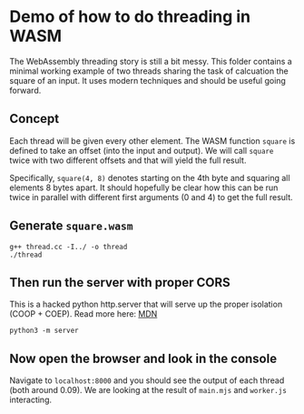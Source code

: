 # Demo of how to do threading in WASM

The WebAssembly threading story is still a bit messy.
This folder contains a minimal working example of
two threads sharing the task of calcuation the square of an input.
It uses modern techniques and should be useful going forward.

## Concept

Each thread will be given every other element. The WASM function
`square` is defined to take an offset (into the input and output).
We will call `square` twice with two different offsets and that will
yield the full result.

Specifically, `square(4, 8)` denotes starting on the 4th byte and squaring all elements 8 bytes apart.
It should hopefully be clear how this can be run twice in parallel
with different first arguments (0 and 4) to get the full result.

## Generate `square.wasm`

```
g++ thread.cc -I../ -o thread
./thread
```

## Then run the server with proper CORS

This is a hacked python http.server that will 
serve up the proper isolation (COOP + COEP).
Read more here: 
[MDN](https://developer.mozilla.org/en-US/docs/Web/JavaScript/Reference/Global_Objects/SharedArrayBuffer#security_requirements)

```
python3 -m server
```

## Now open the browser and look in the console

Navigate to `localhost:8000` and you should see the output of each thread (both around 0.09).
We are looking at the result of `main.mjs` and `worker.js` interacting.

